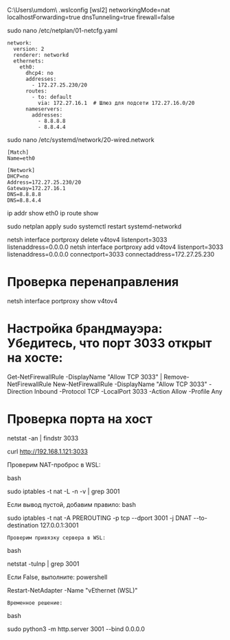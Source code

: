 C:\Users\umdom\  .wslconfig
[wsl2]
networkingMode=nat
localhostForwarding=true
dnsTunneling=true
firewall=false

sudo nano /etc/netplan/01-netcfg.yaml
```
network:
  version: 2
  renderer: networkd
  ethernets:
    eth0:
      dhcp4: no
      addresses:
        - 172.27.25.230/20
      routes:
        - to: default
          via: 172.27.16.1  # Шлюз для подсети 172.27.16.0/20
      nameservers:
        addresses:
          - 8.8.8.8
          - 8.8.4.4
```

sudo nano /etc/systemd/network/20-wired.network
```
[Match]
Name=eth0

[Network]
DHCP=no
Address=172.27.25.230/20
Gateway=172.27.16.1
DNS=8.8.8.8
DNS=8.8.4.4
```

ip addr show eth0
ip route show

sudo netplan apply
sudo systemctl restart systemd-networkd

netsh interface portproxy delete v4tov4 listenport=3033 listenaddress=0.0.0.0
netsh interface portproxy add v4tov4 listenport=3033 listenaddress=0.0.0.0 connectport=3033 connectaddress=172.27.25.230

# Проверка перенаправления
netsh interface portproxy show v4tov4


# Настройка брандмауэра: Убедитесь, что порт 3033 открыт на хосте:
Get-NetFirewallRule -DisplayName "Allow TCP 3033" | Remove-NetFirewallRule
New-NetFirewallRule -DisplayName "Allow TCP 3033" -Direction Inbound -Protocol TCP -LocalPort 3033 -Action Allow -Profile Any

# Проверка порта на хост
netstat -an | findstr 3033

curl http://192.168.1.121:3033



Проверим NAT-проброс в WSL:

bash

sudo iptables -t nat -L -n -v | grep 3001

Если вывод пустой, добавим правило:
bash

sudo iptables -t nat -A PREROUTING -p tcp --dport 3001 -j DNAT --to-destination 127.0.0.1:3001



    Проверим привязку сервера в WSL:

bash

netstat -tulnp | grep 3001


Если False, выполните:
powershell

Restart-NetAdapter -Name "vEthernet (WSL)"



    Временное решение:

bash

sudo python3 -m http.server 3001 --bind 0.0.0.0